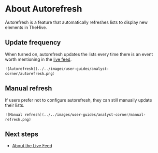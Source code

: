 # About Autorefresh

Autorefresh is a feature that automatically refreshes lists to display new elements in TheHive.

## Update frequency

When turned on, autorefresh updates the lists every time there is an event worth mentioning in the [live feed](about-live-feed.md).

    ![Autorefresh](../../images/user-guides/analyst-corner/autorefresh.png)

## Manual refresh

If users prefer not to configure autorefresh, they can still manually update their lists.

    ![Manual refresh](../../images/user-guides/analyst-corner/manual-refresh.png)

<h2>Next steps</h2>

* [About the Live Feed](about-live-feed.md)